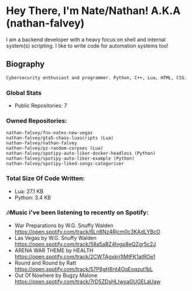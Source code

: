 # Hey There, I'm Nate/Nathan! A.K.A (nathan-falvey)
I am a backend developer with a heavy focus on shell and internal system(s) scripting. I like to write code for automation systems too!
## Biography
```bash
Cybersecurity enthusiast and programmer. Python, C++, Lua, HTML, CSS. 
```
### Global Stats
* Public Repositories: 7
### Owned Repositories:
```
nathan-falvey/fnv-nates-new-vegas
nathan-falvey/gta5-chaos-luascripts (Lua)
nathan-falvey/nathan-falvey
nathan-falvey/pz-random-corpses (Lua)
nathan-falvey/spotipy-auto-liker-docker-headless (Python)
nathan-falvey/spotipy-auto-liker-example (Python)
nathan-falvey/spotipy-liked-songs-categoriser
```
### Total Size Of Code Written:
* Lua: 27.1 KB
* Python: 3.4 KB

### 🎶Music i've been listening to recently on Spotify:
* War Preparations by W.G. Snuffy Walden
https://open.spotify.com/track/6Ln8Nz4Rjcm0c3KAdLYBcO
* Las Vegas by W.G. Snuffy Walden
https://open.spotify.com/track/58a5aBZ4Ivgp8eQZgr5c2J
* ARENA WAR THEME by HEALTH
https://open.spotify.com/track/2CWTAgxkn1IMtFK1atROe1
* Round and Round by Ratt
https://open.spotify.com/track/57P8gH8rjt4OqEoqzut1bL
* Out Of Nowhere by Bugzy Malone
https://open.spotify.com/track/7rD5ZDsHLIwoaGUGELaUaw
